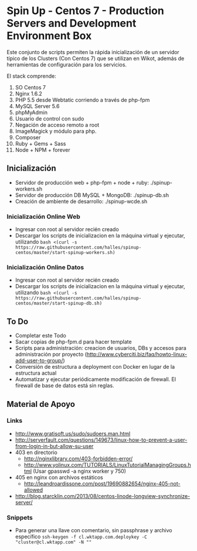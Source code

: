 # Spin Up - Centos 7 - Production Servers and Development Environment Box

Este conjunto de scripts permiten la rápida inicialización de un servidor típico de los Clusters (Con Centos 7) que se utilizan en Wikot, además de herramientas de configuración para los servicios.

El stack comprende:

1. SO Centos 7
2. Nginx 1.6.2
3. PHP 5.5 desde Webtatic corriendo a través de php-fpm
4. MySQL Server 5.6
5. phpMyAdmin
6. Usuario de control con sudo
7. Negación de acceso remoto a root
8. ImageMagick y módulo para php.
9. Composer
10. Ruby + Gems + Sass
11. Node + NPM + forever

## Inicialización

* Servidor de producción web + php-fpm + node + ruby: ./spinup-workers.sh
* Servidor de producción DB MySQL + MongoDB: ./spinup-db.sh
* Creación de ambiente de desarrollo: ./spinup-wcde.sh

### Inicialización Online Web

* Ingresar con root al servidor recién creado
* Descargar los scripts de inicializacion en la máquina virtual y ejecutar, utilizando ```bash <(curl -s https://raw.githubusercontent.com/halles/spinup-centos/master/start-spinup-workers.sh)```

### Inicialización Online Datos

* Ingresar con root al servidor recién creado
* Descargar los scripts de inicializacion en la máquina virtual y ejecutar, utilizando ```bash <(curl -s https://raw.githubusercontent.com/halles/spinup-centos/master/start-spinup-db.sh)```

## To Do

* Completar este Todo
* Sacar copias de php-fpm.d para hacer template
* Scripts para administración: creacion de usuarios, DBs y accesos para administración por proyecto (http://www.cyberciti.biz/faq/howto-linux-add-user-to-group/)
* Conversión de estructura a deployment con Docker en lugar de la estructura actual
* Automatizar y ejecutar periódicamente modificación de firewall. El firewall de base de datos está sin reglas.

## Material de Apoyo

### Links

* http://www.gratisoft.us/sudo/sudoers.man.html
* http://serverfault.com/questions/149673/linux-how-to-prevent-a-user-from-login-in-but-allow-su-user
* 403 en directorio
  * http://nginxlibrary.com/403-forbidden-error/
  * http://www.yolinux.com/TUTORIALS/LinuxTutorialManagingGroups.html (Usar gpasswd -a nginx worker y 750)
* 405 en nginx con archivos estáticos
  * http://leandroardissone.com/post/19690882654/nginx-405-not-allowed
* http://blog.starcklin.com/2013/08/centos-linode-longview-synchronize-server/

### Snippets

* Para generar una llave con comentario, sin passphrase y archivo específico
```ssh-keygen -f cl.wktapp.com.deploykey -C "cluster@cl.wktapp.com" -N ""```

